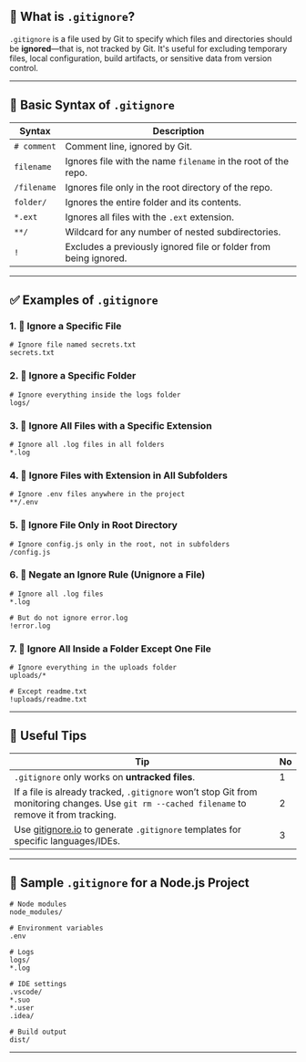 ## 📘 What is `.gitignore`?

`.gitignore` is a file used by Git to specify which files and directories should be **ignored**—that is, not tracked by Git. It's useful for excluding temporary files, local configuration, build artifacts, or sensitive data from version control.

---

## 📌 Basic Syntax of `.gitignore`

| Syntax      | Description                                                      |
| ----------- | ---------------------------------------------------------------- |
| `# comment` | Comment line, ignored by Git.                                    |
| `filename`  | Ignores file with the name `filename` in the root of the repo.   |
| `/filename` | Ignores file only in the root directory of the repo.             |
| `folder/`   | Ignores the entire folder and its contents.                      |
| `*.ext`     | Ignores all files with the `.ext` extension.                     |
| `**/`       | Wildcard for any number of nested subdirectories.                |
| `!`         | Excludes a previously ignored file or folder from being ignored. |

---

## ✅ Examples of `.gitignore`

### 1. 🔹 Ignore a Specific File

```gitignore
# Ignore file named secrets.txt
secrets.txt
```

### 2. 🔹 Ignore a Specific Folder

```gitignore
# Ignore everything inside the logs folder
logs/
```

### 3. 🔹 Ignore All Files with a Specific Extension

```gitignore
# Ignore all .log files in all folders
*.log
```

### 4. 🔹 Ignore Files with Extension in All Subfolders

```gitignore
# Ignore .env files anywhere in the project
**/.env
```

### 5. 🔹 Ignore File Only in Root Directory

```gitignore
# Ignore config.js only in the root, not in subfolders
/config.js
```

### 6. 🔹 Negate an Ignore Rule (Unignore a File)

```gitignore
# Ignore all .log files
*.log

# But do not ignore error.log
!error.log
```

### 7. 🔹 Ignore All Inside a Folder Except One File

```gitignore
# Ignore everything in the uploads folder
uploads/*

# Except readme.txt
!uploads/readme.txt
```

---

## 🧠 Useful Tips

| Tip                                                                                                                                           | No
| --------------------------------------------------------------------------------------------------------------------------------------------- | ----------- 
| `.gitignore` only works on **untracked files**.                                                                                               | 1 |
| If a file is already tracked, `.gitignore` won’t stop Git from monitoring changes. Use `git rm --cached filename` to remove it from tracking. | 2 |
| Use [gitignore.io](https://www.toptal.com/developers/gitignore) to generate `.gitignore` templates for specific languages/IDEs.               | 3 |

---

## 🧪 Sample `.gitignore` for a Node.js Project

```gitignore
# Node modules
node_modules/

# Environment variables
.env

# Logs
logs/
*.log

# IDE settings
.vscode/
*.suo
*.user
.idea/

# Build output
dist/
```

---